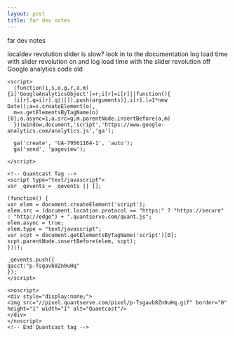 ```yaml
---
layout: post
title: far dev notes
---
```


far dev notes

localdev
revolution slider is slow? 
	look in to the documentation
	log load time with slider revolution on and 
	log load time with the slider revolution off
Google analytics code
	old
    
```
<script>
  (function(i,s,o,g,r,a,m){i['GoogleAnalyticsObject']=r;i[r]=i[r]||function(){
  (i[r].q=i[r].q||[]).push(arguments)},i[r].l=1*new Date();a=s.createElement(o),
  m=s.getElementsByTagName(o)[0];a.async=1;a.src=g;m.parentNode.insertBefore(a,m)
  })(window,document,'script','https://www.google-analytics.com/analytics.js','ga');

  ga('create', 'UA-79561164-1', 'auto');
  ga('send', 'pageview');

</script>
```

```
<!-- Quantcast Tag -->
<script type="text/javascript">
var _qevents = _qevents || [];

(function() {
var elem = document.createElement('script');
elem.src = (document.location.protocol == "https:" ? "https://secure" : "http://edge") + ".quantserve.com/quant.js";
elem.async = true;
elem.type = "text/javascript";
var scpt = document.getElementsByTagName('script')[0];
scpt.parentNode.insertBefore(elem, scpt);
})();

_qevents.push({
qacct:"p-Tsgavb8Zn0uHq"
});
</script>

<noscript>
<div style="display:none;">
<img src="//pixel.quantserve.com/pixel/p-Tsgavb8Zn0uHq.gif" border="0" height="1" width="1" alt="Quantcast"/>
</div>
</noscript>
<!-- End Quantcast tag -->

```